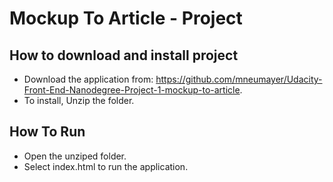 # Mockup To Article - Project

## How to download and install project  
* Download the application from: https://github.com/mneumayer/Udacity-Front-End-Nanodegree-Project-1-mockup-to-article.
* To install, Unzip the folder.

## How To Run
* Open the unziped folder.
* Select index.html to run the application.

#

